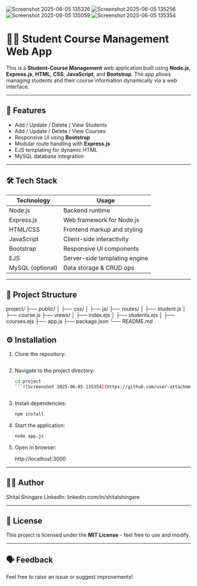 ![Screenshot 2025-06-05 135326](https://github.com/user-attachments/assets/95d49c69-1e98-443a-878e-b8ebf2cdf8b6)
![Screenshot 2025-06-05 135256](https://github.com/user-attachments/assets/7a077300-660c-4522-9359-fd8251eb79da)
![Screenshot 2025-06-05 135059](https://github.com/user-attachments/assets/acdb923b-af0e-41a8-aca5-df1647d5eab6)
![Screenshot 2025-06-05 135354](https://github.com/user-attachments/assets/9b38198c-349e-4915-8886-eff78a8d87a5)

# 🧑‍💻 Student Course Management Web App

This is a **Student-Course Management** web application built using **Node.js**, **Express.js**, **HTML**, **CSS**, **JavaScript**, and **Bootstrap**. The app allows managing students and their course information dynamically via a web interface.

---

## 🚀 Features

- Add / Update / Delete / View Students
- Add / Update / Delete / View Courses
- Responsive UI using **Bootstrap**
- Modular route handling with **Express.js**
- EJS templating for dynamic HTML
- MySQL database integration 


---

## 🛠 Tech Stack

| Technology     | Usage                         |
|----------------|-------------------------------|
| Node.js        | Backend runtime               |
| Express.js     | Web framework for Node.js     |
| HTML/CSS       | Frontend markup and styling   |
| JavaScript     | Client-side interactivity     |
| Bootstrap      | Responsive UI components      |
| EJS            | Server-side templating engine |
| MySQL (optional) | Data storage & CRUD ops     |

---

## 📁 Project Structure


project/
├── public/
│   ├── css/
│   ├── js/
├── routes/
│   ├── student.js
│   ├── course.js
├── views/
│   ├── index.ejs
│   ├── students.ejs
│   ├── courses.ejs
├── app.js
├── package.json
└── README.md


## ⚙️ Installation

1. Clone the repository:
   ```bash
   

2. Navigate to the project directory:

   ```bash
   cd project
   ```![Screenshot 2025-06-05 135354](https://github.com/user-attachments/assets/6761911b-c15c-409f-a0ac-47a67b064337)



3. Install dependencies:

   ```bash
   npm install
   ```

4. Start the application:

   ```bash
   node app.js
   ```

5. Open in browser:

   
   http://localhost:3000
   

---



## 🧑‍🎓 Author

Shital Shingare
LinkedIn: linkedin.com/in/shitalshingare

---

## 📜 License

This project is licensed under the **MIT License** - feel free to use and modify.

---

## 🗣 Feedback

Feel free to raise an issue or suggest improvements!



